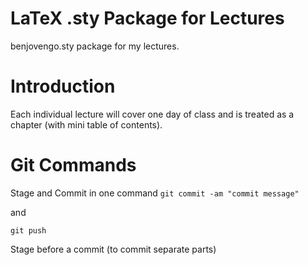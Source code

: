 LaTeX .sty Package for Lectures
=

benjovengo.sty package for my lectures.

Introduction
===

Each individual lecture will cover one day of class and is treated as a chapter (with mini table of contents).


Git Commands
===

Stage and Commit in one command
```git commit -am "commit message"```

and 

```git push```

Stage before a commit (to commit separate parts)
